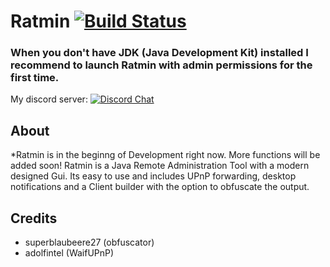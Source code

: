 # Ratmin [![Build Status](https://travis-ci.org/Slimig/Ratmin.svg?branch=master)](https://travis-ci.org/Slimig/Ratmin)

### When you don't have JDK (Java Development Kit) installed I recommend to launch Ratmin with admin permissions for the first time. 

My discord server: [![Discord Chat](https://img.shields.io/discord/506400030022696960.svg?style=plastic)](https://discord.gg/invite/amgQZnA)

## About
*Ratmin is in the beginng of Development right now. More functions will be added soon!
Ratmin is a Java Remote Administration Tool with a modern designed Gui. Its easy to use and includes UPnP forwarding, desktop notifications and a Client builder with the option to obfuscate the output.
 

## Credits
- superblaubeere27 (obfuscator)
- adolfintel (WaifUPnP)
